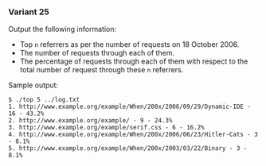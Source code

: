 ### Variant 25
Output the following information:

* Top `n` referrers as per the number of requests on 18 October 2006.
* The number of requests through each of them.
* The percentage of requests through each of them with respect to the total number of request through these `n` referrers.

Sample output:

```
$ ./top 5 ../log.txt
1. http://www.example.org/example/When/200x/2006/09/29/Dynamic-IDE - 16 - 43.2%
2. http://www.example.org/example/ - 9 - 24.3%
3. http://www.example.org/example/serif.css - 6 - 16.2%
4. http://www.example.org/example/When/200x/2006/06/23/Hitler-Cats - 3 - 8.1%
5. http://www.example.org/example/When/200x/2003/03/22/Binary - 3 - 8.1%
```

